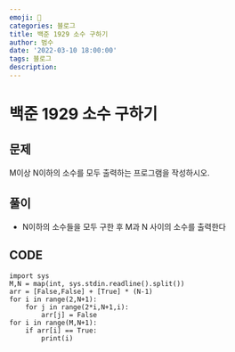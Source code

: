 ```yaml
---
emoji: 🏃
categories: 블로그
title: 백준 1929 소수 구하기
author: 범수
date: '2022-03-10 18:00:00'
tags: 블로그
description:
---
```

<!-- 
튜토리얼, 하우 투 가이드, 설명 ,레퍼런스 
https://documentation.divio.com/tutorials/
-->

# 백준 1929 소수 구하기
## 문제
M이상 N이하의 소수를 모두 출력하는 프로그램을 작성하시오.
## 풀이

* N이하의 소수들을 모두 구한 후 M과 N 사이의 소수를 출력한다

## CODE

```
import sys
M,N = map(int, sys.stdin.readline().split())
arr = [False,False] + [True] * (N-1)
for i in range(2,N+1):
    for j in range(2*i,N+1,i):
        arr[j] = False
for i in range(M,N+1):
    if arr[i] == True:
        print(i)
```